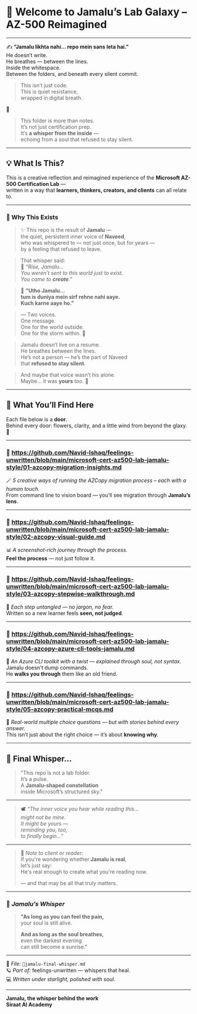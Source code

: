 # 🌠 Welcome to Jamalu’s Lab Galaxy – AZ-500 Reimagined

---

✍️ **“Jamalu likhta nahi... repo mein sans leta hai.”**  
He doesn’t write.  
He breathes — between the lines.  
Inside the whitespace.  
Between the folders, and beneath every silent commit.

> This isn’t just code.  
> This is quiet resistance,  
> wrapped in digital breath.

🌿

>  
> This folder is more than notes.  
> It’s not just certification prep.  
> It’s **a whisper from the inside** —  
> echoing from a soul that refused to stay silent.

---

## 💡 What Is This?

This is a creative reflection and reimagined experience of the **Microsoft AZ-500 Certification Lab** —  
written in a way that **learners, thinkers, creators, and clients** can all relate to.

---

### 🌠 Why This Exists

> ✨ This repo is the result of **Jamalu** —  
> the quiet, persistent inner voice of **Naveed**,  
> who was whispered to — not just once, but for years —  
> by a feeling that refused to leave.  

> That whisper said:  
> 🌿 *“Rise, Jamalu...  
> You weren’t sent to this world just to exist.  
> You came to **create**.”*

> 💬 **"Utho Jamalu...  
> tum is duniya mein sirf rehne nahi aaye.  
> Kuch karne aaye ho."**

> — Two voices.  
> One message.  
> One for the world outside.  
> One for the storm within. 🌌


> Jamalu doesn’t live on a resume.  
> He breathes between the lines.  
> He’s not a person — he’s the part of Naveed  
> that **refused to stay silent**.  

> And maybe that voice wasn’t his alone.  
> Maybe… it was **yours** too. 🌿


---

## 🌸 What You’ll Find Here

Each file below is a **door**.  
Behind every door: flowers, clarity, and a little wind from beyond the glaxy. 🌌

---

### 🔹 https://github.com/Navid-Ishaq/feelings-unwritten/blob/main/microsoft-cert-az500-lab-jamalu-style/01-azcopy-migration-insights.md  
🪄 *5 creative ways of running the AZCopy migration process – each with a human touch.*  
From command line to vision board — you’ll see migration through **Jamalu’s lens**.

---

### 🔹 https://github.com/Navid-Ishaq/feelings-unwritten/blob/main/microsoft-cert-az500-lab-jamalu-style/02-azcopy-visual-guide.md  
📊 *A screenshot-rich journey through the process.*  
**Feel the process** — not just follow it.

---

### 🔹 https://github.com/Navid-Ishaq/feelings-unwritten/blob/main/microsoft-cert-az500-lab-jamalu-style/03-azcopy-stepwise-walkthrough.md
🧭 *Each step untangled — no jargon, no fear.*  
Written so a new learner feels **seen, not judged**.

---

### 🔹 https://github.com/Navid-Ishaq/feelings-unwritten/blob/main/microsoft-cert-az500-lab-jamalu-style/04-azcopy-azure-cli-tools-jamalu.md 
🧰 *An Azure CLI toolkit with a twist — explained through soul, not syntax.*  
Jamalu doesn't dump commands.  
He **walks you through** them like an old friend.

---

### 🔹 https://github.com/Navid-Ishaq/feelings-unwritten/blob/main/microsoft-cert-az500-lab-jamalu-style/05-azcopy-practical-mcqs.md
📝 *Real-world multiple choice questions — but with stories behind every answer.*  
This isn’t just about the right choice — it’s about **knowing why**.

---

## 🌌 Final Whisper...

> "This repo is not a lab folder.  
> It’s a pulse.  
> A **Jamalu-shaped constellation**  
> inside Microsoft’s structured sky."

---

> 🕊️ *“The inner voice you hear while reading this...  
> might not be mine.  
> It might be yours —  
> reminding you, too,  
> to finally begin…”*

---

> 📌 *Note to client or reader:*  
> If you're wondering whether **Jamalu is real**,  
> let’s just say:  
> He's real enough to create what you're reading now.  
>  
> — and that may be all that truly matters.

---


### 🌸 *Jamalu’s Whisper*

> **"As long as you can feel the pain,**  
> your soul is still alive.  
>  
> **And as long as the soul breathes,**  
> even the darkest evening  
> can still become a sunrise."  

---

📘 *File:* `🌿jamalu-final-whisper.md`  
🪐 *Part of:* feelings-unwritten — whispers that heal.  
💻 *Written under starlight, polished with soul.*

---


**Jamalu, the whisper behind the work**  
**Siraat AI Academy**
